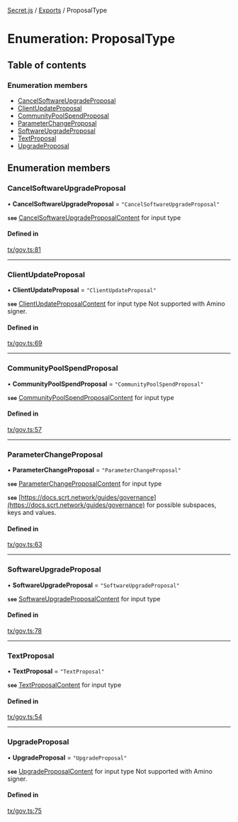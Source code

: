 [Secret.js](../README.md) / [Exports](../modules.md) / ProposalType

# Enumeration: ProposalType

## Table of contents

### Enumeration members

- [CancelSoftwareUpgradeProposal](ProposalType.md#cancelsoftwareupgradeproposal)
- [ClientUpdateProposal](ProposalType.md#clientupdateproposal)
- [CommunityPoolSpendProposal](ProposalType.md#communitypoolspendproposal)
- [ParameterChangeProposal](ProposalType.md#parameterchangeproposal)
- [SoftwareUpgradeProposal](ProposalType.md#softwareupgradeproposal)
- [TextProposal](ProposalType.md#textproposal)
- [UpgradeProposal](ProposalType.md#upgradeproposal)

## Enumeration members

### CancelSoftwareUpgradeProposal

• **CancelSoftwareUpgradeProposal** = `"CancelSoftwareUpgradeProposal"`

**`see`** [CancelSoftwareUpgradeProposalContent](../modules.md#cancelsoftwareupgradeproposalcontent) for input type

#### Defined in

[tx/gov.ts:81](https://github.com/scrtlabs/secret.js/blob/839fe3d/src/tx/gov.ts#L81)

___

### ClientUpdateProposal

• **ClientUpdateProposal** = `"ClientUpdateProposal"`

**`see`** [ClientUpdateProposalContent](../modules.md#clientupdateproposalcontent) for input type
Not supported with Amino signer.

#### Defined in

[tx/gov.ts:69](https://github.com/scrtlabs/secret.js/blob/839fe3d/src/tx/gov.ts#L69)

___

### CommunityPoolSpendProposal

• **CommunityPoolSpendProposal** = `"CommunityPoolSpendProposal"`

**`see`** [CommunityPoolSpendProposalContent](../modules.md#communitypoolspendproposalcontent) for input type

#### Defined in

[tx/gov.ts:57](https://github.com/scrtlabs/secret.js/blob/839fe3d/src/tx/gov.ts#L57)

___

### ParameterChangeProposal

• **ParameterChangeProposal** = `"ParameterChangeProposal"`

**`see`** [ParameterChangeProposalContent](../modules.md#parameterchangeproposalcontent) for input type

**`see`** [https://docs.scrt.network/guides/governance](https://docs.scrt.network/guides/governance) for possible subspaces, keys and values.

#### Defined in

[tx/gov.ts:63](https://github.com/scrtlabs/secret.js/blob/839fe3d/src/tx/gov.ts#L63)

___

### SoftwareUpgradeProposal

• **SoftwareUpgradeProposal** = `"SoftwareUpgradeProposal"`

**`see`** [SoftwareUpgradeProposalContent](../modules.md#softwareupgradeproposalcontent) for input type

#### Defined in

[tx/gov.ts:78](https://github.com/scrtlabs/secret.js/blob/839fe3d/src/tx/gov.ts#L78)

___

### TextProposal

• **TextProposal** = `"TextProposal"`

**`see`** [TextProposalContent](../modules.md#textproposalcontent) for input type

#### Defined in

[tx/gov.ts:54](https://github.com/scrtlabs/secret.js/blob/839fe3d/src/tx/gov.ts#L54)

___

### UpgradeProposal

• **UpgradeProposal** = `"UpgradeProposal"`

**`see`** [UpgradeProposalContent](../modules.md#upgradeproposalcontent) for input type
Not supported with Amino signer.

#### Defined in

[tx/gov.ts:75](https://github.com/scrtlabs/secret.js/blob/839fe3d/src/tx/gov.ts#L75)

